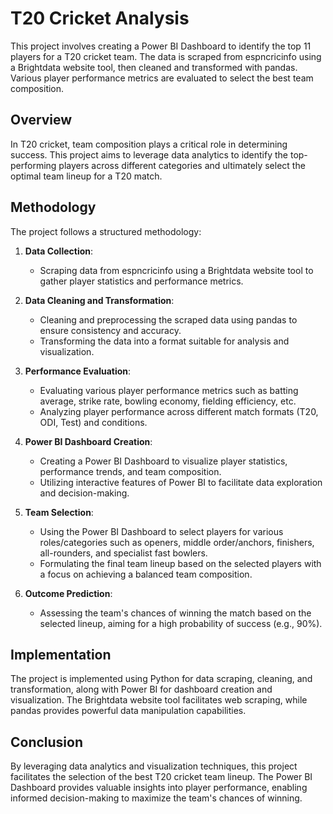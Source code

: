 # T20 Cricket Analysis

This project involves creating a Power BI Dashboard to identify the top 11 players for a T20 cricket team. The data is scraped from espncricinfo using a Brightdata website tool, then cleaned and transformed with pandas. Various player performance metrics are evaluated to select the best team composition.

## Overview

In T20 cricket, team composition plays a critical role in determining success. This project aims to leverage data analytics to identify the top-performing players across different categories and ultimately select the optimal team lineup for a T20 match.

## Methodology

The project follows a structured methodology:

1. **Data Collection**:
   - Scraping data from espncricinfo using a Brightdata website tool to gather player statistics and performance metrics.

2. **Data Cleaning and Transformation**:
   - Cleaning and preprocessing the scraped data using pandas to ensure consistency and accuracy.
   - Transforming the data into a format suitable for analysis and visualization.

3. **Performance Evaluation**:
   - Evaluating various player performance metrics such as batting average, strike rate, bowling economy, fielding efficiency, etc.
   - Analyzing player performance across different match formats (T20, ODI, Test) and conditions.

4. **Power BI Dashboard Creation**:
   - Creating a Power BI Dashboard to visualize player statistics, performance trends, and team composition.
   - Utilizing interactive features of Power BI to facilitate data exploration and decision-making.

5. **Team Selection**:
   - Using the Power BI Dashboard to select players for various roles/categories such as openers, middle order/anchors, finishers, all-rounders, and specialist fast bowlers.
   - Formulating the final team lineup based on the selected players with a focus on achieving a balanced team composition.

6. **Outcome Prediction**:
   - Assessing the team's chances of winning the match based on the selected lineup, aiming for a high probability of success (e.g., 90%).

## Implementation

The project is implemented using Python for data scraping, cleaning, and transformation, along with Power BI for dashboard creation and visualization. The Brightdata website tool facilitates web scraping, while pandas provides powerful data manipulation capabilities.

## Conclusion

By leveraging data analytics and visualization techniques, this project facilitates the selection of the best T20 cricket team lineup. The Power BI Dashboard provides valuable insights into player performance, enabling informed decision-making to maximize the team's chances of winning.
